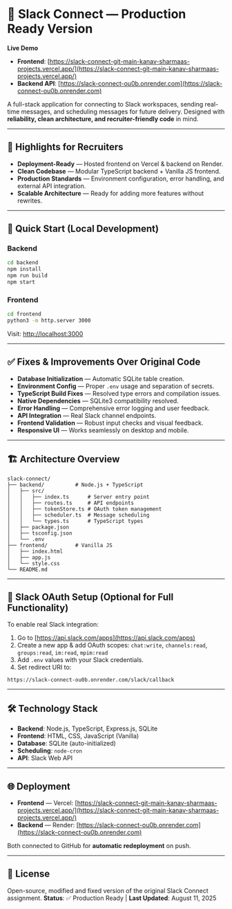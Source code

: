 # 🚀 Slack Connect — Production Ready Version

**Live Demo**

* **Frontend**: [https://slack-connect-git-main-kanav-sharmaas-projects.vercel.app/](https://slack-connect-git-main-kanav-sharmaas-projects.vercel.app/)
* **Backend API**: [https://slack-connect-ou0b.onrender.com](https://slack-connect-ou0b.onrender.com)

A full-stack application for connecting to Slack workspaces, sending real-time messages, and scheduling messages for future delivery. Designed with **reliability, clean architecture, and recruiter-friendly code** in mind.

---

## 🌟 Highlights for Recruiters

* **Deployment-Ready** — Hosted frontend on Vercel & backend on Render.
* **Clean Codebase** — Modular TypeScript backend + Vanilla JS frontend.
* **Production Standards** — Environment configuration, error handling, and external API integration.
* **Scalable Architecture** — Ready for adding more features without rewrites.

---

## 📂 Quick Start (Local Development)

### Backend

```bash
cd backend
npm install
npm run build
npm start
```

### Frontend

```bash
cd frontend
python3 -m http.server 3000
```

Visit: [http://localhost:3000](http://localhost:3000)

---

## ✅ Fixes & Improvements Over Original Code

* **Database Initialization** — Automatic SQLite table creation.
* **Environment Config** — Proper `.env` usage and separation of secrets.
* **TypeScript Build Fixes** — Resolved type errors and compilation issues.
* **Native Dependencies** — SQLite3 compatibility resolved.
* **Error Handling** — Comprehensive error logging and user feedback.
* **API Integration** — Real Slack channel endpoints.
* **Frontend Validation** — Robust input checks and visual feedback.
* **Responsive UI** — Works seamlessly on desktop and mobile.

---

## 🏗 Architecture Overview

```
slack-connect/
├── backend/          # Node.js + TypeScript
│   ├── src/
│   │   ├── index.ts      # Server entry point
│   │   ├── routes.ts     # API endpoints
│   │   ├── tokenStore.ts # OAuth token management
│   │   ├── scheduler.ts  # Message scheduling
│   │   └── types.ts      # TypeScript types
│   ├── package.json
│   ├── tsconfig.json
│   └── .env
├── frontend/         # Vanilla JS
│   ├── index.html
│   ├── app.js
│   └── style.css
└── README.md
```

---

## 🔐 Slack OAuth Setup (Optional for Full Functionality)

To enable real Slack integration:

1. Go to [https://api.slack.com/apps](https://api.slack.com/apps)
2. Create a new app & add OAuth scopes:
   `chat:write`, `channels:read`, `groups:read`, `im:read`, `mpim:read`
3. Add `.env` values with your Slack credentials.
4. Set redirect URI to:

```
https://slack-connect-ou0b.onrender.com/slack/callback
```

---

## 🛠 Technology Stack

* **Backend**: Node.js, TypeScript, Express.js, SQLite
* **Frontend**: HTML, CSS, JavaScript (Vanilla)
* **Database**: SQLite (auto-initialized)
* **Scheduling**: `node-cron`
* **API**: Slack Web API

---

## 🌐 Deployment

* **Frontend** — Vercel:
  [https://slack-connect-git-main-kanav-sharmaas-projects.vercel.app/](https://slack-connect-git-main-kanav-sharmaas-projects.vercel.app/)
* **Backend** — Render:
  [https://slack-connect-ou0b.onrender.com](https://slack-connect-ou0b.onrender.com)

Both connected to GitHub for **automatic redeployment** on push.

---

## 📜 License

Open-source, modified and fixed version of the original Slack Connect assignment.
**Status**: ✅ Production Ready | **Last Updated**: August 11, 2025
